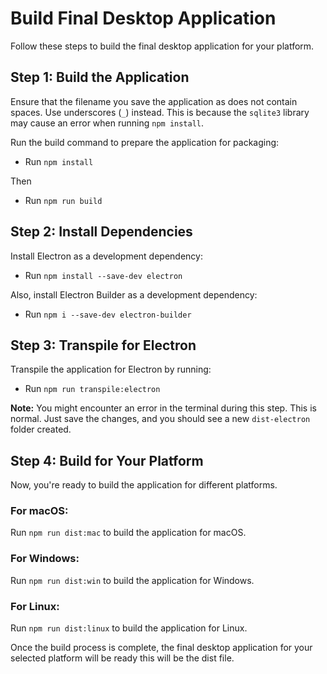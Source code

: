 # Build Final Desktop Application

Follow these steps to build the final desktop application for your platform.

## Step 1: Build the Application

Ensure that the filename you save the application as does not contain spaces. Use underscores (`_`) instead. This is because the `sqlite3` library may cause an error when running `npm install`.

Run the build command to prepare the application for packaging:

- Run `npm install`

Then 
- Run `npm run build`

## Step 2: Install Dependencies

Install Electron as a development dependency:

- Run `npm install --save-dev electron`

Also, install Electron Builder as a development dependency:

- Run `npm i --save-dev electron-builder`

## Step 3: Transpile for Electron

Transpile the application for Electron by running:

- Run `npm run transpile:electron`

**Note:** You might encounter an error in the terminal during this step. This is normal. Just save the changes, and you should see a new `dist-electron` folder created.

## Step 4: Build for Your Platform

Now, you're ready to build the application for different platforms.

### For macOS:
Run `npm run dist:mac` to build the application for macOS.

### For Windows:
Run `npm run dist:win` to build the application for Windows.

### For Linux:
Run `npm run dist:linux` to build the application for Linux.

Once the build process is complete, the final desktop application for your selected platform will be ready this will be the dist file.
